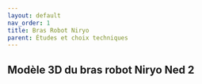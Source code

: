 ```yaml
---
layout: default
nav_order: 1
title: Bras Robot Niryo
parent: Études et choix techniques
---
```

<script type="module" src="https://ajax.googleapis.com/ajax/libs/model-viewer/3.4.0/model-viewer.min.js"></script>


## Modèle 3D du bras robot Niryo Ned 2

<model-viewer alt="Modèle 3D du bras robot Niryo Ned 2" src="../shared-assets/models/Bras_Ned_2.gltf" poster="../images/capture_niryo.jpg" shadow-intensity="1" camera-controls touch-action="pan-y"></model-viewer>



